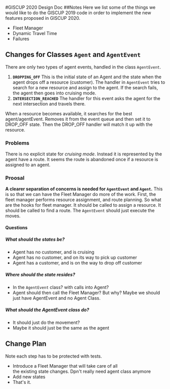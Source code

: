 #GISCUP 2020 Design Doc
##Notes
Here we list some of the things we would like to do the 
GISCUP 2019 code in order to implement
the new features proposed in GISCUP 2020.
* Fleet Manager
* Dynamic Travel Time
* Failures
## Changes for Classes `Agent` and `AgentEvent`
There are only two types of agent events, handled in the
class `AgentEvent`.

1. **`DROPPING_OFF`** This is the initial state of an Agent and
the state when the agent drops off a resource (customer).
The handler in `AgentEvent` tries to search for a new resource
and
assign to the agent.
If the search fails, the agent then goes into cruising mode.
2. **`INTERSECTION_REACHED`** The handler for this event asks
the
agent for the next intersection and travels there.

When a resource becomes available, it searches for the best agent/agentEvent.
Removes it from the event queue and then set it to DROP_OFF state.
Then the DROP_OFF handler will match it up with the resource.

### Problems
There is no explicit state for *cruising mode*.
Instead it is represented by the agent have a route.
It seems the route is abandoned once if a resource is assigned
to an agent.

### Proosal
**A clearer separation of concerns is needed for `AgentEvent`
and `Agent`.**
This is so that we can have the Fleet Manager do more of the
work.
First, the fleet manager performs resource assignment, and
route planning.
So what are the hooks for fleet manager.
It should be called to assign a resource.
It should be called to find a route.
The `AgentEvent` should just execute the moves.
#### Questions
##### What should the states be?
* Agent has no customer, and is cruising
* Agent has no customer, and on its way to pick up customer
* Agent has a customer, and is on the way to drop off customer

##### Where should the state resides?
* In the `AgentEvent` class? with calls into Agent?
* Agent should then call the Fleet Manager?  But why?
Maybe we should just have AgentEvent and no Agent Class.

##### What should the AgentEvent class do?
* It should just do the movement?
* Maybe it should just be the same as the agent

## Change Plan
Note each step has to be protected with tests.
* Introduce a Fleet Manager that will take care of all\
the existing state changes. Dpn't really need agent class anymore
* Add new states
* That's it.
